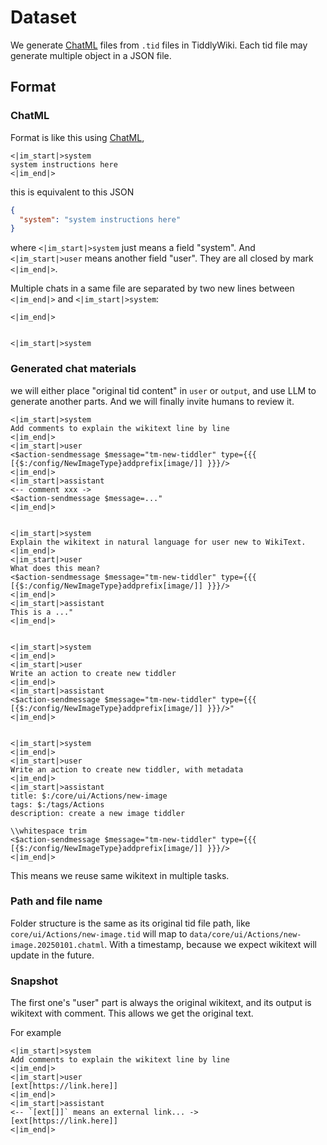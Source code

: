 # Dataset

We generate [ChatML](https://learn.microsoft.com/en-us/azure/ai-services/openai/how-to/chat-markup-language) files from `.tid` files in TiddlyWiki. Each tid file may generate multiple object in a JSON file.

## Format

### ChatML

Format is like this using [ChatML](https://learn.microsoft.com/en-us/azure/ai-services/openai/how-to/chat-markup-language),

```chatml
<|im_start|>system
system instructions here
<|im_end|>
```

this is equivalent to this JSON

```json
{
  "system": "system instructions here"
}
```

where `<|im_start|>system` just means a field "system". And `<|im_start|>user` means another field "user". They are all closed by mark `<|im_end|>`.

Multiple chats in a same file are separated by two new lines between `<|im_end|>` and `<|im_start|>system`:

```chatml
<|im_end|>


<|im_start|>system
```

### Generated chat materials

we will either place "original tid content" in `user` or `output`, and use LLM to generate another parts. And we will finally invite humans to review it.

```chatml
<|im_start|>system
Add comments to explain the wikitext line by line
<|im_end|>
<|im_start|>user
<$action-sendmessage $message="tm-new-tiddler" type={{{ [{$:/config/NewImageType}addprefix[image/]] }}}/>
<|im_end|>
<|im_start|>assistant
<-- comment xxx ->
<$action-sendmessage $message=..."
<|im_end|>


<|im_start|>system
Explain the wikitext in natural language for user new to WikiText.
<|im_end|>
<|im_start|>user
What does this mean?
<$action-sendmessage $message="tm-new-tiddler" type={{{ [{$:/config/NewImageType}addprefix[image/]] }}}/>
<|im_end|>
<|im_start|>assistant
This is a ..."
<|im_end|>


<|im_start|>system
<|im_end|>
<|im_start|>user
Write an action to create new tiddler
<|im_end|>
<|im_start|>assistant
<$action-sendmessage $message="tm-new-tiddler" type={{{ [{$:/config/NewImageType}addprefix[image/]] }}}/>"
<|im_end|>


<|im_start|>system
<|im_end|>
<|im_start|>user
Write an action to create new tiddler, with metadata
<|im_end|>
<|im_start|>assistant
title: $:/core/ui/Actions/new-image
tags: $:/tags/Actions
description: create a new image tiddler

\\whitespace trim
<$action-sendmessage $message="tm-new-tiddler" type={{{ [{$:/config/NewImageType}addprefix[image/]] }}}/>
<|im_end|>
```

This means we reuse same wikitext in multiple tasks.

### Path and file name

Folder structure is the same as its original tid file path, like `core/ui/Actions/new-image.tid` will map to `data/core/ui/Actions/new-image.20250101.chatml`. With a timestamp, because we expect wikitext will update in the future.

### Snapshot

The first one's "user" part is always the original wikitext, and its output is wikitext with comment. This allows we get the original text.

For example

```chatml
<|im_start|>system
Add comments to explain the wikitext line by line
<|im_end|>
<|im_start|>user
[ext[https://link.here]]
<|im_end|>
<|im_start|>assistant
<-- `[ext[]]` means an external link... ->
[ext[https://link.here]]
<|im_end|>
```
